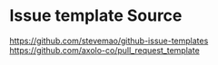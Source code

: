 # Issue template Source
https://github.com/stevemao/github-issue-templates
https://github.com/axolo-co/pull_request_template